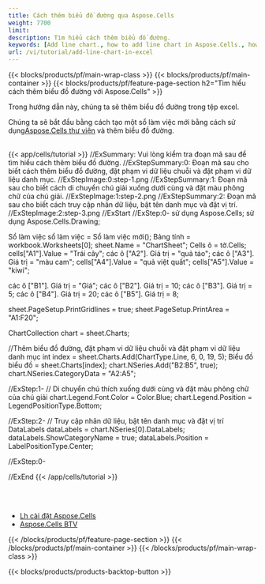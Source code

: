 ```yaml
---
title: Cách thêm biểu đồ đường qua Aspose.Cells
weight: 7700
limit:
description: Tìm hiểu cách thêm biểu đồ đường.
keywords: [Add line chart., how to add line chart in Aspose.Cells., how to add line chart using Aspose.Cells]
url: /vi/tutorial/add-line-chart-in-excel
---
```

{{< blocks/products/pf/main-wrap-class >}}
{{< blocks/products/pf/main-container >}}
{{< blocks/products/pf/feature-page-section h2="Tìm hiểu cách thêm biểu đồ đường với Aspose.Cells" >}}

<p>
Trong hướng dẫn này, chúng ta sẽ thêm biểu đồ đường trong tệp excel.
</p>

<p>
 Chúng ta sẽ bắt đầu bằng cách tạo một sổ làm việc mới bằng cách sử dụng<a href="https://www.nuget.org/packages/Aspose.Cells">Aspose.Cells thư viện</a> và thêm biểu đồ đường.
</p>

<br />
{{< app/cells/tutorial >}}
//ExSummary: Vui lòng kiểm tra đoạn mã sau để tìm hiểu cách thêm biểu đồ đường.
//ExStepSummary:0: Đoạn mã sau cho biết cách thêm biểu đồ đường, đặt phạm vi dữ liệu chuỗi và đặt phạm vi dữ liệu danh mục.
//ExStepImage:0:step-1.png
//ExStepSummary:1: Đoạn mã sau cho biết cách di chuyển chú giải xuống dưới cùng và đặt màu phông chữ của chú giải.
//ExStepImage:1:step-2.png
//ExStepSummary:2: Đoạn mã sau cho biết cách truy cập nhãn dữ liệu, bật tên danh mục và đặt vị trí.
//ExStepImage:2:step-3.png
//ExStart
//ExStep:0-
sử dụng Aspose.Cells;
sử dụng Aspose.Cells.Drawing;

Sổ làm việc sổ làm việc = Sổ làm việc mới();
Bảng tính = workbook.Worksheets[0];
sheet.Name = "ChartSheet";
Cells ô = tờ.Cells;
cells["A1"].Value = "Trái cây";
các ô ["A2"]. Giá trị = "quả táo";
các ô ["A3"]. Giá trị = "màu cam";
cells["A4"].Value = "quả việt quất";
cells["A5"].Value = "kiwi";

các ô ["B1"]. Giá trị = "Giá";
các ô ["B2"]. Giá trị = 10;
các ô ["B3"]. Giá trị = 5;
các ô ["B4"]. Giá trị = 20;
các ô ["B5"]. Giá trị = 8;

sheet.PageSetup.PrintGridlines = true;
sheet.PageSetup.PrintArea = "A1:F20";

ChartCollection chart = sheet.Charts;

//Thêm biểu đồ đường, đặt phạm vi dữ liệu chuỗi và đặt phạm vi dữ liệu danh mục
int index = sheet.Charts.Add(ChartType.Line, 6, 0, 19, 5);
Biểu đồ biểu đồ = sheet.Charts[index];
chart.NSeries.Add("B2:B5", true);
chart.NSeries.CategoryData = "A2:A5";

//ExStep:1-
// Di chuyển chú thích xuống dưới cùng và đặt màu phông chữ của chú giải
chart.Legend.Font.Color = Color.Blue;
chart.Legend.Position = LegendPositionType.Bottom;

//ExStep:2-
// Truy cập nhãn dữ liệu, bật tên danh mục và đặt vị trí
DataLabels dataLabels = chart.NSeries[0].DataLabels;
dataLabels.ShowCategoryName = true;
dataLabels.Position = LabelPositionType.Center;

//ExStep:0-

//ExEnd
{{< /app/cells/tutorial >}}
<br />

<br />
<br />
<div class="code-sample">
    <ul class="link-list">
        <li class="link-item"><a href="https://docs.aspose.com/cells/net/installation/">Lh cài đặt Aspose.Cells</a></li>
        <li class="link-item"><a href="https://products.aspose.app/cells/editor/">Aspose.Cells BTV</a></li>
    </ul>
</div>

{{< /blocks/products/pf/feature-page-section >}}
{{< /blocks/products/pf/main-container >}}
{{< /blocks/products/pf/main-wrap-class >}}

{{< blocks/products/products-backtop-button >}}